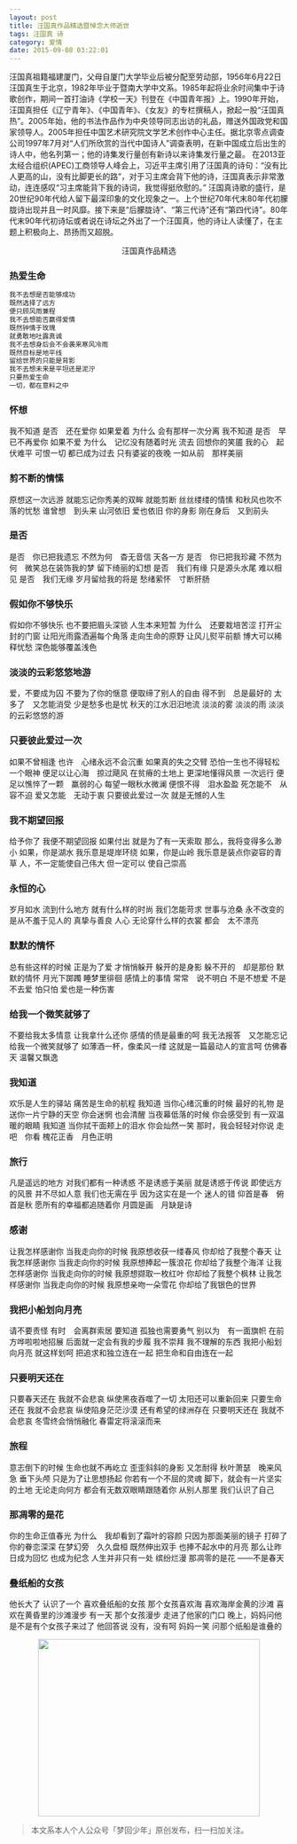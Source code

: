 ```yaml
---
layout: post
title: 汪国真作品精选暨悼念大师逝世
tags: 汪国真 诗
category: 爱情
date: 2015-09-08 03:22:01
---
```


汪国真祖籍福建厦门，父母自厦门大学毕业后被分配至劳动部，1956年6月22日汪国真生于北京，1982年毕业于暨南大学中文系。1985年起将业余时间集中于诗歌创作，期间一首打油诗《学校一天》刊登在《中国青年报》上。1990年开始，汪国真担任《辽宁青年》、《中国青年》、《女友》的专栏撰稿人，掀起一股“汪国真热”。2005年始，他的书法作品作为中央领导同志出访的礼品，赠送外国政党和国家领导人。2005年担任中国艺术研究院文学艺术创作中心主任。据北京零点调查公司1997年7月对“人们所欣赏的当代中国诗人”调查表明，在新中国成立后出生的诗人中，他名列第一；他的诗集发行量创有新诗以来诗集发行量之最。
在2013亚太经合组织(APEC)工商领导人峰会上，习近平主席引用了汪国真的诗句：“没有比人更高的山，没有比脚更长的路”，对于习主席会背下他的诗，汪国真表示非常激动，连连感叹“习主席能背下我的诗词，我觉得挺欣慰的。”
汪国真诗歌的盛行，是20世纪90年代给人留下最深印象的文化现象之一。上个世纪70年代末80年代初朦胧诗出现并且一时风靡。接下来是“后朦胧诗”、“第三代诗”还有“第四代诗”。80年代末90年代初诗坛或者说在诗坛之外出了一个汪国真，他的诗让人读懂了，在主题上积极向上、昂扬而又超脱。

<center>汪国真作品精选</center>

### 热爱生命

```sh
我不去想是否能够成功
既然选择了远方
便只顾风雨兼程
我不去想能否赢得爱情
既然钟情于玫瑰
就勇敢地吐露真诚
我不去想身后会不会袭来寒风冷雨
既然目标是地平线
留给世界的只能是背影
我不去想未来是平坦还是泥泞
只要热爱生命
一切，都在意料之中
```

### 怀想

我不知道
是否　还在爱你
如果爱着
为什么 会有那样一次分离
我不知道
是否　早已不再爱你
如果不爱
为什么　记忆没有随着时光
流去
回想你的笑靥
我的心　起伏难平
可恨一切
都已成为过去
只有婆娑的夜晚
一如从前　那样美丽

### 剪不断的情愫

原想这一次远游
就能忘记你秀美的双眸
就能剪断
丝丝缕缕的情愫
和秋风也吹不落的忧愁
谁曾想　到头来
山河依旧
爱也依旧
你的身影
刚在身后　又到前头

### 是否

是否　你已把我遗忘
不然为何　杳无音信
天各一方
是否　你已把我珍藏
不然为何　微笑总在装饰我的梦
留下绮丽的幻想
是否　我们有缘
只是源头水尾
难以相见
是否　我们无缘
岁月留给我的将是
愁绪萦怀　寸断肝肠

### 假如你不够快乐

假如你不够快乐
也不要把眉头深锁
人生本来短暂
为什么　还要栽培苦涩
打开尘封的门窗
让阳光雨露洒遍每个角落
走向生命的原野
让风儿熨平前额
博大可以稀释忧愁
深色能够覆盖浅色

### 淡淡的云彩悠悠地游

爱，不要成为囚
不要为了你的惬意
便取缔了别人的自由
得不到　总是最好的
太多了　又怎能消受
少是愁多也是忧
秋天的江水汨汨地流
淡淡的雾
淡淡的雨
淡淡的云彩悠悠的游

### 只要彼此爱过一次

如果不曾相逢
也许　心绪永远不会沉重
如果真的失之交臂
恐怕一生也不得轻松
一个眼神
便足以让心海　掠过飓风
在贫瘠的土地上
更深地懂得风景
一次远行
便足以憔悴了一颗　羸弱的心
每望一眼秋水微澜
便恨不得　泪水盈盈
死怎能不　从容不迫
爱又怎能　无动于衷
只要彼此爱过一次
就是无憾的人生

### 我不期望回报

给予你了
我便不期望回报
如果付出
就是为了有一天索取
那么，我将变得多么渺小
如果，你是湖水
我乐意是堤岸环绕
如果，你是山岭
我乐意是装点你姿容的青草
人，不一定能使自己伟大
但一定可以
使自己崇高

### 永恒的心

岁月如水
流到什么地方
就有什么样的时尚
我们怎能苛求
世事与沧桑
永不改变的
是从不羞于见人的
真挚与善良
人心
无论穿什么样的衣裳
都会　太不漂亮

### 默默的情怀

总有些这样的时候
正是为了爱
才悄悄躲开
躲开的是身影
躲不开的　却是那份
默默的情怀
月光下踯躅
睡梦里徘徊
感情上的事情
常常　说不明白
不是不想爱
不是不去爱
怕只怕
爱也是一种伤害

### 给我一个微笑就够了

不要给我太多情意
让我拿什么还你
感情的债是最重的呵
我无法报答　又怎能忘记
给我一个微笑就够了
如薄酒一杯，像柔风一缕
这就是一篇最动人的宣言呵
仿佛春天 温馨又飘逸

### 我知道

欢乐是人生的驿站
痛苦是生命的航程
我知道
当你心绪沉重的时候
最好的礼物
是送你一片宁静的天空
你会迷惘
也会清醒
当夜幕低落的时候
你会感受到
有一双温暖的眼睛
我知道
当你拭干面颊上的泪水
你会灿然一笑
那时，我会轻轻对你说
走吧　你看
槐花正香　月色正明

### 旅行

凡是遥远的地方
对我们都有一种诱惑
不是诱惑于美丽
就是诱惑于传说
即使远方的风景
并不尽如人意
我们也无需在乎
因为这实在是一个
迷人的错
仰首是春　俯首是秋
愿所有的幸福都追随着你
月圆是画　月缺是诗

### 感谢

让我怎样感谢你
当我走向你的时候
我原想收获一缕春风
你却给了我整个春天
让我怎样感谢你
当我走向你的时候
我原想捧起一簇浪花
你却给了我整个海洋
让我怎样感谢你
当我走向你的时候
我原想撷取一枚红叶
你却给了我整个枫林
让我怎样感谢你
当我走向你的时候
我原想亲吻一朵雪花
你却给了我银色的世界

### 我把小船划向月亮

请不要责怪
有时　会离群索居
要知道
孤独也需要勇气
别以为　有一面旗帜
在前方哗啦啦地招展
后面就一定会有我的步履
我不崇拜
我不理解的东西
我把小船划向月亮
就这样划呵
把追求和独立连在一起
把生命和自由连在一起

### 只要明天还在

只要春天还在
我就不会悲哀
纵使黑夜吞噬了一切
太阳还可以重新回来
只要生命还在
我就不会悲哀
纵使陷身茫茫沙漠
还有希望的绿洲存在
只要明天还在
我就不会悲哀
冬雪终会悄悄融化
春雷定将滚滚而来

### 旅程

意志倒下的时候
生命也就不再屹立
歪歪斜斜的身影
又怎耐得
秋叶萧瑟　晚来风急
垂下头颅
只是为了让思想扬起
你若有一个不屈的灵魂
脚下，就会有一片坚实的土地
无论走向何方
都会有无数双眼睛跟随着你
从别人那里
我们认识了自己

### 那凋零的是花

你的生命正值春光
为什么　我却看到了霜叶的容颜
只因为那面美丽的镜子
打碎了
你的眷恋深深
在梦幻旁　久久盘桓
既然伸出双手
也捧不起水中的月亮
那么让昨日成为回忆
也成为纪念
人生并非只有一处
缤纷烂漫
那凋零的是花
——不是春天

### 叠纸船的女孩

他长大了
认识了一个
喜欢叠纸船的女孩
那个女孩喜欢海
喜欢海岸金黄的沙滩
喜欢在黄昏里的沙滩漫步
有一天
那个女孩漫步
走进了他家的门口
晚上，妈妈问他
是不是有个女孩子来过了
他回答说
没有，没有呵
妈妈一笑
问那个纸船是谁叠的

<div align="center">
<img src="http://7xlkoc.com1.z0.glb.clouddn.com/qrcodenew.jpg" width="400" height="320" />
</div>

> 本文系本人个人公众号「梦回少年」原创发布，扫一扫加关注。